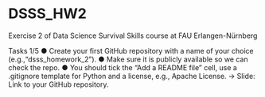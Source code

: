 # DSSS_HW2
Exercise 2 of Data Science Survival Skills course at FAU Erlangen-Nürnberg


Tasks 1/5
● Create your first GitHub repository with a name of your choice (e.g.,“dsss_homework_2”).
● Make sure it is publicly available so we can check the repo.
● You should tick the “Add a README file” cell, use a .gitignore template for Python and a license, e.g., Apache License.
→ Slide: Link to your GitHub repository.
